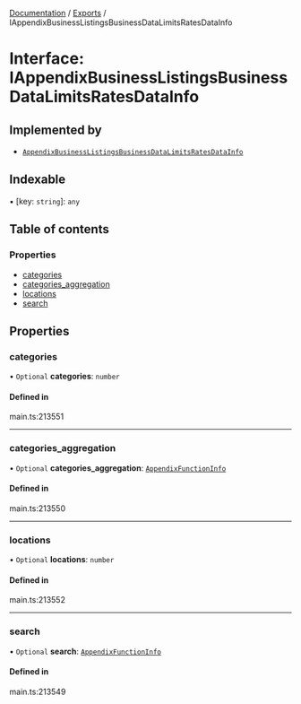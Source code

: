 [Documentation](../README.md) / [Exports](../modules.md) / IAppendixBusinessListingsBusinessDataLimitsRatesDataInfo

# Interface: IAppendixBusinessListingsBusinessDataLimitsRatesDataInfo

## Implemented by

- [`AppendixBusinessListingsBusinessDataLimitsRatesDataInfo`](../classes/AppendixBusinessListingsBusinessDataLimitsRatesDataInfo.md)

## Indexable

▪ [key: `string`]: `any`

## Table of contents

### Properties

- [categories](IAppendixBusinessListingsBusinessDataLimitsRatesDataInfo.md#categories)
- [categories\_aggregation](IAppendixBusinessListingsBusinessDataLimitsRatesDataInfo.md#categories_aggregation)
- [locations](IAppendixBusinessListingsBusinessDataLimitsRatesDataInfo.md#locations)
- [search](IAppendixBusinessListingsBusinessDataLimitsRatesDataInfo.md#search)

## Properties

### categories

• `Optional` **categories**: `number`

#### Defined in

main.ts:213551

___

### categories\_aggregation

• `Optional` **categories\_aggregation**: [`AppendixFunctionInfo`](../classes/AppendixFunctionInfo.md)

#### Defined in

main.ts:213550

___

### locations

• `Optional` **locations**: `number`

#### Defined in

main.ts:213552

___

### search

• `Optional` **search**: [`AppendixFunctionInfo`](../classes/AppendixFunctionInfo.md)

#### Defined in

main.ts:213549
